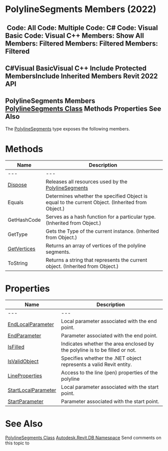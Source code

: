 # PolylineSegments Members (2022)

﻿
 Code: All Code: Multiple Code: C# Code: Visual Basic Code: Visual C++  Members: Show All Members: Filtered Members: Filtered Members: Filtered   
---  
C#Visual BasicVisual C++
Include Protected MembersInclude Inherited Members
Revit 2022 API  
---  
PolylineSegments Members  
[PolylineSegments Class](d268283e-28de-c419-5e1f-7a870603506c.md "PolylineSegments Class") Methods Properties See Also  
---  
The [PolylineSegments](d268283e-28de-c419-5e1f-7a870603506c.md "PolylineSegments Class") type exposes the following members.
# Methods
| Name | Description |
| --- | --- |
| --- | --- | --- |
| [Dispose](12132b5b-f8a5-1b49-0c53-dfbd60029759.md "Dispose Method") | Releases all resources used by the [PolylineSegments](d268283e-28de-c419-5e1f-7a870603506c.md "PolylineSegments Class") |
| Equals | Determines whether the specified Object is equal to the current Object. (Inherited from Object.) |
| GetHashCode | Serves as a hash function for a particular type.  (Inherited from Object.) |
| GetType | Gets the Type of the current instance. (Inherited from Object.) |
| [GetVertices](d9517837-8141-235b-f6a1-3dc3ce053859.md "GetVertices Method") | Returns an array of vertices of the polyline segments. |
| ToString | Returns a string that represents the current object. (Inherited from Object.) |

# Properties
| Name | Description |
| --- | --- |
| --- | --- | --- |
| [EndLocalParameter](eec72e2d-a591-7595-7245-87659b0b6c63.md "EndLocalParameter Property") | Local parameter associated with the end point. |
| [EndParameter](fd9e2a51-69ed-b225-10b7-21c85f6ad4dd.md "EndParameter Property") | Parameter associated with the end point. |
| [IsFilled](8a3ae9ab-747c-4e7f-bc4b-a60e6f0b94e1.md "IsFilled Property") | Indicates whether the area enclosed by the polyline is to be filled or not. |
| [IsValidObject](a6054dce-28b6-d92d-fb81-4539f3065f45.md "IsValidObject Property") | Specifies whether the .NET object represents a valid Revit entity. |
| [LineProperties](cd0e1765-5e62-96e6-a807-4267e0f7db30.md "LineProperties Property") | Access to the line (pen) properties of the polyline |
| [StartLocalParameter](5043c0e4-6806-0cf6-94b6-6475f95f200a.md "StartLocalParameter Property") | Local parameter associated with the start point. |
| [StartParameter](201caacd-4c20-d1ef-ebe7-648183454720.md "StartParameter Property") | Parameter associated with the start point. |

# See Also
[PolylineSegments Class](d268283e-28de-c419-5e1f-7a870603506c.md "PolylineSegments Class")
[Autodesk.Revit.DB Namespace](87546ba7-461b-c646-cbb1-2cb8f5bff8b2.md "Autodesk.Revit.DB Namespace")
Send comments on this topic to 